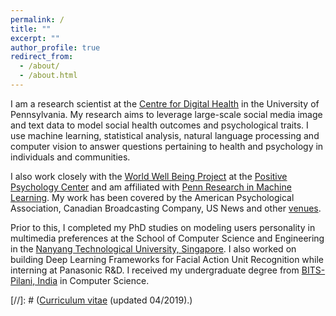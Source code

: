 ```yaml
---
permalink: /
title: ""
excerpt: ""
author_profile: true
redirect_from: 
  - /about/
  - /about.html
---
```


I am a research scientist at the [Centre for Digital Health](http://centerfordigitalhealth.upenn.edu/) in the University of Pennsylvania. My research aims to leverage large-scale social media image and text data to model social health outcomes and psychological traits. I use machine learning, statistical analysis, natural language processing and computer vision to answer questions pertaining to health and psychology in individuals and communities. 

I also work closely with the [World Well Being Project](http://www.wwbp.org/) at the [Positive Psychology Center](https://ppc.sas.upenn.edu/) and am affiliated with [Penn Research in Machine Learning](https://priml.upenn.edu/). My work has been covered by the American Psychological Association, Canadian Broadcasting Company, US News and other [venues](https://chandrasg.github.io/media/).
 
Prior to this, I completed my PhD studies on modeling users personality in multimedia preferences at the School of Computer Science and Engineering in the [Nanyang Technological University, Singapore](http://ntu.edu.sg). I also worked on building Deep Learning Frameworks for Facial Action Unit Recognition while interning at Panasonic R&D. I received my undergraduate degree from [BITS-Pilani, India](http://www.bits-pilani.ac.in/hyderabad) in Computer Science.

[//]: # (<a href="https://chandrasg.github.io/chandrasg.github.io/files/CV_SCG.pdf">Curriculum vitae</a> (updated 04/2019).)
